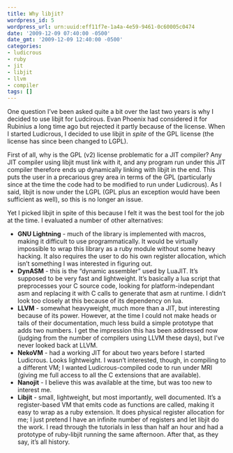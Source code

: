 ```yaml
---
title: Why libjit?
wordpress_id: 5
wordpress_url: urn:uuid:eff11f7e-1a4a-4e59-9461-0c60005c0474
date: '2009-12-09 07:40:00 -0500'
date_gmt: '2009-12-09 12:40:00 -0500'
categories:
- ludicrous
- ruby
- jit
- libjit
- llvm
- compiler
tags: []
---
```

One question I&#8217;ve been asked quite a bit over the last two years is why I decided to use libjit for Ludcirous.  Evan Phoenix had considered it for Rubinius a long time ago but rejected it partly because of the license.  When I started Ludicrous, I decided to use libjit in _spite_ of the GPL license (the license has since been changed to LGPL).

First of all, why is the GPL (v2) license problematic for a JIT compiler?  Any JIT compiler using libjit must link with it, and any program run under this JIT compiler therefore ends up dynamically linking with libjit in the end.  This puts the user in a precarious grey area in terms of the GPL (particularly since at the time the code had to be modified to run under Ludicrous).  As I said, libjit is now under the LGPL (GPL plus an exception would have been sufficient as well), so this is no longer an issue.

Yet I picked libjit in spite of this because I felt it was the best tool for the job at the time.  I evaluated a number of other alternatives:

* **GNU Lightning** - much of the library is implemented with macros, making it difficult to use programmatically.  It would be virtually impossible to wrap this library as a ruby module without some heavy hacking.  It also requires the user to do his own register allocation, which isn&#8217;t something I was interested in figuring out.
* **DynASM** - this is the &#8220;dynamic assembler&#8221; used by LuaJIT.  It&#8217;s supposed to be very fast and lightweight.  It&#8217;s basically a lua script that preprocesses your C source code, looking for platform-independant asm and replacing it with C calls to generate that asm at runtime.  I didn&#8217;t look too closely at this because of its dependency on lua. 
* **LLVM** - somewhat heavyweight, much more than a JIT, but interesting because of its power.  However, at the time I could not make heads or tails of their documentation, much less build a simple prototype that adds two numbers.  I get the impression this has been addressed now (judging from the number of compilers using LLVM these days), but I&#8217;ve never looked back at LLVM.
* **NekoVM** - had a working JIT for about two years before I started Ludicrous.  Looks lightweight.  I wasn&#8217;t interested, though, in compiling to a different VM; I wanted Ludicrous-compiled code to run under MRI (giving me full access to all the C extensions that are available).
* **Nanojit** - I believe this was available at the time, but was too new to interest me.
* **Libjit** - small, lightweight, but most importantly, well documented.  It&#8217;s a register-based VM that emits code as functions are called, making it easy to wrap as a ruby extension.  It does physical register allocation for me; I just pretend I have an infinite number of registers and let libjit do the work.  I read through the tutorials in less than half an hour and had a prototype of ruby-libjit running the same afternoon.  After that, as they say, it&#8217;s all history.
